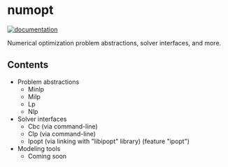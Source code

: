 # numopt

[![documentation](https://docs.rs/numopt/badge.svg)](https://docs.rs/numopt)

Numerical optimization problem abstractions, solver interfaces, and more.

## Contents

* Problem abstractions
  * Minlp
  * Milp
  * Lp
  * Nlp
* Solver interfaces
  * Cbc (via command-line)
  * Clp (via command-line)
  * Ipopt (via linking with "libipopt" library) (feature "ipopt")
* Modeling tools
  * Coming soon
